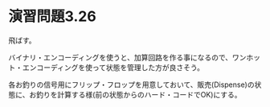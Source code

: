 # 演習問題3.26

飛ばす。

バイナリ・エンコーディングを使うと、加算回路を作る事になるので、ワンホット・エンコーディングを使って状態を管理した方が良さそう。

各お釣りの信号用にフリップ・フロップを用意しておいて、販売(Dispense)の状態に、お釣りを計算する様(前の状態からのハード・コードでOK)にする。
